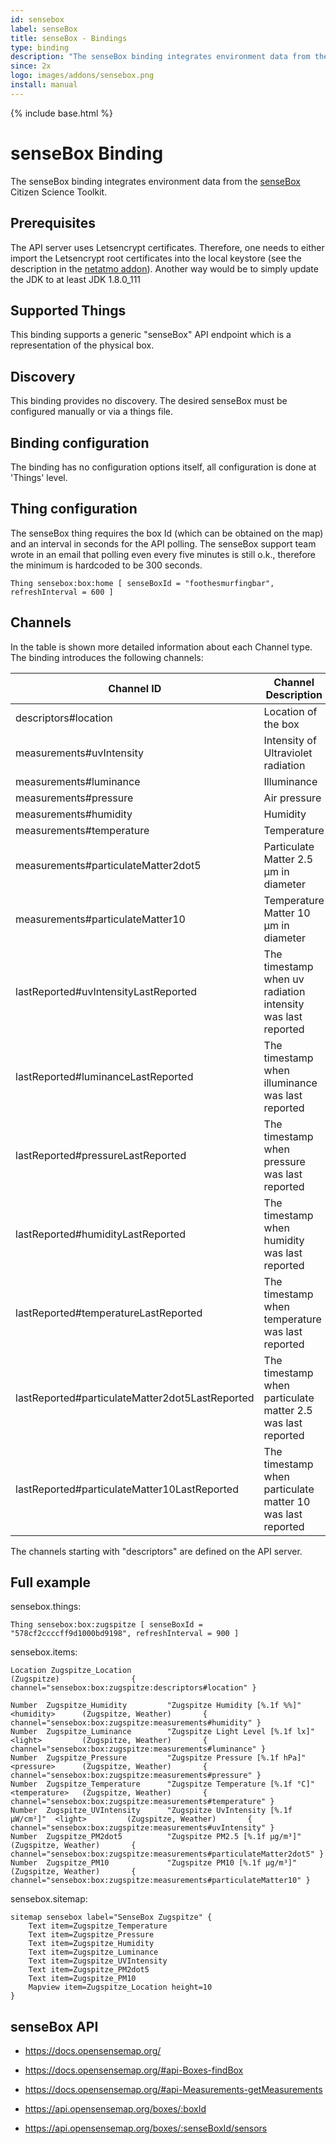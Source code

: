 ```yaml
---
id: sensebox
label: senseBox
title: senseBox - Bindings
type: binding
description: "The senseBox binding integrates environment data from the [senseBox](https://sensebox.de/)"
since: 2x
logo: images/addons/sensebox.png
install: manual
---
```


<!-- Attention authors: Do not edit directly. Please add your changes to the appropriate source repository -->

{% include base.html %}

# senseBox Binding

The senseBox binding integrates environment data from the [senseBox](https://sensebox.de/)
Citizen Science Toolkit.

## Prerequisites

The API server uses Letsencrypt certificates. Therefore, one needs to either import the Letsencrypt
root certificates into the local keystore (see the description in the
[netatmo addon](http://docs.openhab.org/addons/bindings/netatmo/readme.html)).
Another way would be to simply update the JDK to at least JDK 1.8.0_111

## Supported Things

This binding supports a generic "senseBox" API endpoint which is a representation of the physical box.

## Discovery

This binding provides no discovery. The desired senseBox must be configured manually or via a things file.

## Binding configuration

The binding has no configuration options itself, all configuration is done at 'Things' level.

## Thing configuration

The senseBox thing requires the box Id (which can be obtained on the map) and an interval in seconds
for the API polling. The senseBox support team wrote in an email that polling even every five minutes
is still o.k., therefore the minimum is hardcoded to be 300 seconds.

```
Thing sensebox:box:home [ senseBoxId = "foothesmurfingbar", refreshInterval = 600 ]
```

## Channels

In the table is shown more detailed information about each Channel type.
The binding introduces the following channels:

| Channel ID                                      | Channel Description                                          | Supported item type | Advanced |
|-------------------------------------------------|--------------------------------------------------------------|---------------------|----------|
| descriptors#location                            | Location of the box                                          | Point               | False    |
| measurements#uvIntensity                        | Intensity of Ultraviolet radiation                           | Number              | False    |
| measurements#luminance                          | Illuminance                                                  | Number              | False    |
| measurements#pressure                           | Air pressure                                                 | Number              | False    |
| measurements#humidity                           | Humidity                                                     | Number              | False    |
| measurements#temperature                        | Temperature                                                  | Number              | False    |
| measurements#particulateMatter2dot5             | Particulate Matter 2.5 µm in diameter                        | Number              | False    |
| measurements#particulateMatter10                | Temperature Matter 10 µm in diameter                         | Number              | False    |
| lastReported#uvIntensityLastReported            | The timestamp when uv radiation intensity was last reported  | DateTime            | True     |
| lastReported#luminanceLastReported              | The timestamp when illuminance was last reported             | DateTime            | True     |
| lastReported#pressureLastReported               | The timestamp when pressure was last reported                | DateTime            | True     |
| lastReported#humidityLastReported               | The timestamp when humidity was last reported                | DateTime            | True     |
| lastReported#temperatureLastReported            | The timestamp when temperature was last reported             | DateTime            | True     |
| lastReported#particulateMatter2dot5LastReported | The timestamp when particulate matter 2.5 was last reported  | DateTime            | True     |
| lastReported#particulateMatter10LastReported    | The timestamp when particulate matter 10 was last reported   | DateTime            | True     |

The channels starting with "descriptors" are defined on the API server.

## Full example

sensebox.things:

```
Thing sensebox:box:zugspitze [ senseBoxId = "578cf2ccccff9d1000bd9198", refreshInterval = 900 ]
```

sensebox.items:

```
Location Zugspitze_Location                                                               (Zugspitze)                { channel="sensebox:box:zugspitze:descriptors#location" }

Number  Zugspitze_Humidity         "Zugspitze Humidity [%.1f %%]"         <humidity>      (Zugspitze, Weather)       { channel="sensebox:box:zugspitze:measurements#humidity" }
Number  Zugspitze_Luminance        "Zugspitze Light Level [%.1f lx]"      <light>         (Zugspitze, Weather)       { channel="sensebox:box:zugspitze:measurements#luminance" }
Number  Zugspitze_Pressure         "Zugspitze Pressure [%.1f hPa]"        <pressure>      (Zugspitze, Weather)       { channel="sensebox:box:zugspitze:measurements#pressure" }
Number  Zugspitze_Temperature      "Zugspitze Temperature [%.1f °C]"      <temperature>   (Zugspitze, Weather)       { channel="sensebox:box:zugspitze:measurements#temperature" }
Number  Zugspitze_UVIntensity      "Zugspitze UvIntensity [%.1f μW/cm²]"  <light>         (Zugspitze, Weather)       { channel="sensebox:box:zugspitze:measurements#uvIntensity" }
Number  Zugspitze_PM2dot5          "Zugspitze PM2.5 [%.1f µg/m³]"                         (Zugspitze, Weather)       { channel="sensebox:box:zugspitze:measurements#particulateMatter2dot5" }
Number  Zugspitze_PM10             "Zugspitze PM10 [%.1f µg/m³]"                          (Zugspitze, Weather)       { channel="sensebox:box:zugspitze:measurements#particulateMatter10" }

```

sensebox.sitemap:

```
sitemap sensebox label="SenseBox Zugspitze" {
	Text item=Zugspitze_Temperature
	Text item=Zugspitze_Pressure
	Text item=Zugspitze_Humidity
	Text item=Zugspitze_Luminance
	Text item=Zugspitze_UVIntensity
	Text item=Zugspitze_PM2dot5
	Text item=Zugspitze_PM10
	Mapview item=Zugspitze_Location height=10
}
```

## senseBox API

* https://docs.opensensemap.org/
* https://docs.opensensemap.org/#api-Boxes-findBox
* https://docs.opensensemap.org/#api-Measurements-getMeasurements

* https://api.opensensemap.org/boxes/:boxId
* https://api.opensensemap.org/boxes/:senseBoxId/sensors
